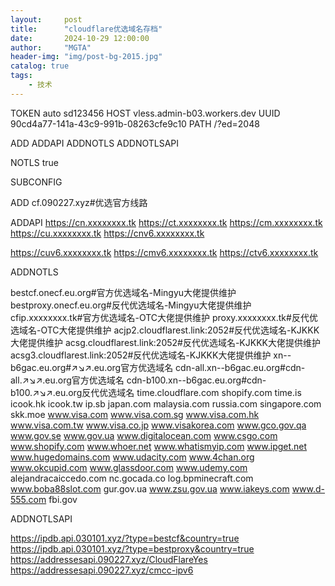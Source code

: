 ```yaml
---
layout:     post
title:      "cloudflare优选域名存档"
date:       2024-10-29 12:00:00
author:     "MGTA"
header-img: "img/post-bg-2015.jpg"
catalog: true
tags:
    - 技术
---
```


TOKEN auto sd123456
HOST vless.admin-b03.workers.dev
UUID 90cd4a77-141a-43c9-991b-08263cfe9c10
PATH /?ed=2048

ADD
ADDAPI
ADDNOTLS
ADDNOTLSAPI

NOTLS true

SUBCONFIG







ADD
cf.090227.xyz#优选官方线路

ADDAPI
https://cn.xxxxxxxx.tk
https://ct.xxxxxxxx.tk
https://cm.xxxxxxxx.tk
https://cu.xxxxxxxx.tk
https://cnv6.xxxxxxxx.tk

https://cuv6.xxxxxxxx.tk
https://cmv6.xxxxxxxx.tk
https://ctv6.xxxxxxxx.tk



ADDNOTLS

bestcf.onecf.eu.org#官方优选域名-Mingyu大佬提供维护
bestproxy.onecf.eu.org#反代优选域名-Mingyu大佬提供维护
cfip.xxxxxxxx.tk#官方优选域名-OTC大佬提供维护
proxy.xxxxxxxx.tk#反代优选域名-OTC大佬提供维护
acjp2.cloudflarest.link:2052#反代优选域名-KJKKK大佬提供维护
acsg.cloudflarest.link:2052#反代优选域名-KJKKK大佬提供维护
acsg3.cloudflarest.link:2052#反代优选域名-KJKKK大佬提供维护
xn--b6gac.eu.org#↗↘↗.eu.org官方优选域名
cdn-all.xn--b6gac.eu.org#cdn-all.↗↘↗.eu.org官方优选域名
cdn-b100.xn--b6gac.eu.org#cdn-b100.↗↘↗.eu.org反代优选域名
time.cloudflare.com
shopify.com
time.is
icook.hk
icook.tw
ip.sb
japan.com
malaysia.com
russia.com
singapore.com
skk.moe
www.visa.com
www.visa.com.sg
www.visa.com.hk
www.visa.com.tw
www.visa.co.jp
www.visakorea.com
www.gco.gov.qa
www.gov.se
www.gov.ua
www.digitalocean.com
www.csgo.com
www.shopify.com
www.whoer.net
www.whatismyip.com
www.ipget.net
www.hugedomains.com
www.udacity.com
www.4chan.org
www.okcupid.com
www.glassdoor.com
www.udemy.com
alejandracaiccedo.com
nc.gocada.co
log.bpminecraft.com
www.boba88slot.com
gur.gov.ua
www.zsu.gov.ua
www.iakeys.com
www.d-555.com
fbi.gov


ADDNOTLSAPI

https://ipdb.api.030101.xyz/?type=bestcf&country=true
https://ipdb.api.030101.xyz/?type=bestproxy&country=true
https://addressesapi.090227.xyz/CloudFlareYes
https://addressesapi.090227.xyz/cmcc-ipv6